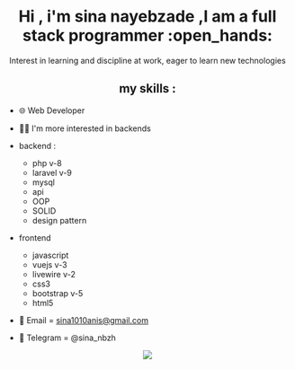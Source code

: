 <h1 align="center">Hi , i'm sina nayebzade ,I am a full stack programmer :open_hands:</h1>


 <p align="center">Interest in learning and discipline at work, eager to learn new technologies</p>

<h2 align="center">my skills :</h2>

- :globe_with_meridians: Web Developer

- :frowning_man: I'm more interested in backends

- backend :

  - php v-8
  - laravel v-9
  - mysql
  - api
  - OOP
  - SOLID
  - design pattern
  
- frontend

  - javascript
  - vuejs v-3
  - livewire v-2
  - css3
  - bootstrap v-5
  - html5


- :email: Email = sina1010anis@gmail.com

- :iphone: Telegram = @sina_nbzh 


<div style="    display: flex;
    justify-content:center;
    align-items: center;"
<a href="https://github.com/sina1010anis">
<img align="center" src="https://github-readme-stats.vercel.app/api/top-langs/?username=sina1010anis" />
</a>
</div>











